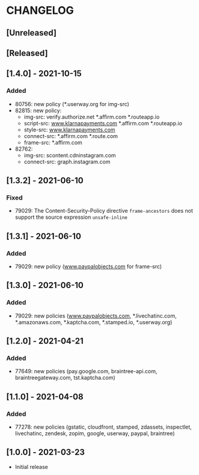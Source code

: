 # CHANGELOG

## [Unreleased]

## [Released]

## [1.4.0] - 2021-10-15
### Added
- 80756: new policy (*.userway.org for img-src)
- 82815: new policy:
    - img-src: verify.authorize.net *.affirm.com *.routeapp.io
    - script-src: www.klarnapayments.com *.affirm.com *.routeapp.io
    - style-src: www.klarnapayments.com
    - connect-src: *.affirm.com *.route.com
    - frame-src: *.affirm.com
- 82762:
    - img-src: scontent.cdninstagram.com
    - connect-src: graph.instagram.com

## [1.3.2] - 2021-06-10
### Fixed
- 79029: The Content-Security-Policy directive `frame-ancestors` does not support the source expression `unsafe-inline`
## [1.3.1] - 2021-06-10
### Added
- 79029: new policy (www.paypalobjects.com for frame-src)
## [1.3.0] - 2021-06-10
### Added
- 79029: new policies (www.paypalobjects.com, *.livechatinc.com, *.amazonaws.com, *.kaptcha.com, *.stamped.io, *.userway.org)
## [1.2.0] - 2021-04-21
### Added
- 77649: new policies (pay.google.com, braintree-api.com, braintreegateway.com, tst.kaptcha.com)

## [1.1.0] - 2021-04-08
### Added
- 77278: new policies (gstatic, cloudfront, stamped, zdassets, inspectlet, livechatinc, zendesk, zopim, google, userway, paypal, braintree)

## [1.0.0] - 2021-03-23
- Initial release
